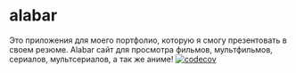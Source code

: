 # alabar
Это приложения для моего портфолио, которую я смогу презентовать в своем резюме. Alabar сайт для просмотра фильмов, мультфильмов, сериалов, мультсериалов, а так же аниме!
[![codecov](https://codecov.io/gh/nakermaz/alabar/graph/badge.svg?token=O3RCKEO2VZ)](https://codecov.io/gh/nakermaz/alabar)
